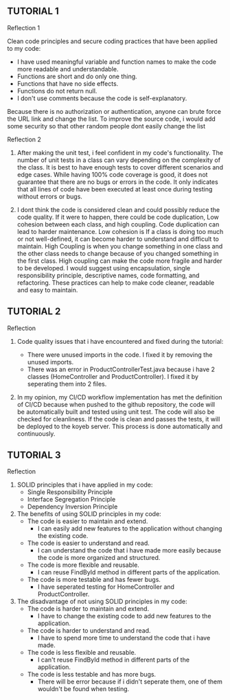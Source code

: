 TUTORIAL 1
---
Reflection 1

Clean code principles and secure coding practices that have been applied to my code:
- I have used meaningful variable and function names to make the code more readable and understandable.
- Functions are short and do only one thing.
- Functions that have no side effects.
- Functions do not return null.
- I don't use comments because the code is self-explanatory.

Because there is no authorization or authentication, anyone can brute force the URL link and change the list. To improve the source code, i would add some security so that other random people dont easily change the list

Reflection 2

1. After making the unit test, i feel confident in my code's functionality. The number of unit tests in a class can vary depending on the complexity of the class. It is best to have enough tests to cover different scenarios and edge cases. While having 100% code coverage is good, it does not guarantee that there are no bugs or errors in the code. It only indicates that all lines of code have been executed at least once during testing without errors or bugs.

2. I dont think the code is considered clean and could possibly reduce the code quality. If it were to happen, there could be code duplication, Low cohesion between each class, and high coupling. Code duplication can lead to harder maintenance. Low cohesion is If a class is doing too much or not well-defined, it can become harder to understand and difficult to maintain. High Coupling is when you change something in one class and the other class needs to change because of you changed something in the first class. High coupling can make the code more fragile and harder to be developed. I would suggest using encapsulation, single responsibility principle, descriptive names, code formatting, and refactoring. These practices can help to make code cleaner, readable and easy to maintain.

TUTORIAL 2
---
Reflection 
1. Code quality issues that i have encountered and fixed during the tutorial:
    - There were unused imports in the code. I fixed it by removing the unused imports.
    - There was an error in ProductControllerTest.java because i have 2 classes (HomeController and ProductController). I fixed it by seperating them into 2 files.

2. In my opinion, my CI/CD workflow implementation has met the definition of CI/CD because when pushed to the github repository, the code will be automatically built and tested using unit test. The code will also be checked for cleanliness. If the code is clean and passes the tests, it will be deployed to the koyeb server. This process is done automatically and continuously.

TUTORIAL 3
---
Reflection
1. SOLID principles that i have applied in my code:
    - Single Responsibility Principle
    - Interface Segregation Principle
    - Dependency Inversion Principle
2. The benefits of using SOLID principles in my code:
    - The code is easier to maintain and extend.
        * I can easily add new features to the application without changing the existing code.
    - The code is easier to understand and read.
        * I can understand the code that i have made more easily because the code is more organized and structured.
    - The code is more flexible and reusable.
        * I can reuse FindById method in different parts of the application.
    - The code is more testable and has fewer bugs.
        * I have seperated testing for HomeController and ProductController.
3. The disadvantage of not using SOLID principles in my code:
    - The code is harder to maintain and extend.
        * I have to change the existing code to add new features to the application.
    - The code is harder to understand and read.
        * I have to spend more time to understand the code that i have made.
    - The code is less flexible and reusable.
        * I can't reuse FindById method in different parts of the application.
    - The code is less testable and has more bugs.
        * There will be error because if i didn't seperate them, one of them wouldn't be found when testing.
